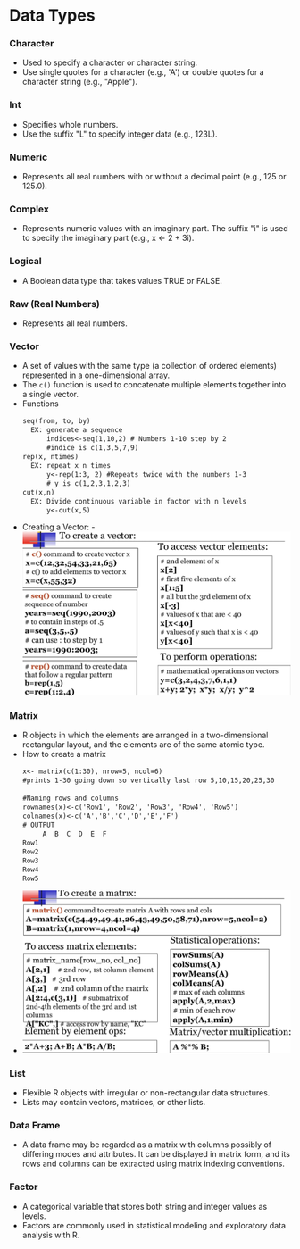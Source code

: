 # Data Types
### Character
  - Used to specify a character or character string.
  - Use single quotes for a character (e.g., 'A') or double quotes for a character string (e.g., "Apple").

### Int 
  - Specifies whole numbers.
  - Use the suffix "L" to specify integer data (e.g., 123L).

### Numeric
  - Represents all real numbers with or without a decimal point (e.g., 125 or 125.0).

### Complex
  - Represents numeric values with an imaginary part. The suffix "i" is used to specify the imaginary part (e.g., x <- 2 + 3i).

### Logical
  - A Boolean data type that takes values TRUE or FALSE.

### Raw (Real Numbers)
  - Represents all real numbers.

### Vector
  - A set of values with the same type (a collection of ordered elements) represented in a one-dimensional array.
  - The `c()` function is used to concatenate multiple elements together into a single vector.
  - Functions
    ```
    seq(from, to, by)
      EX: generate a sequence
          indices<-seq(1,10,2) # Numbers 1-10 step by 2
          #indice is c(1,3,5,7,9)
    rep(x, ntimes)
      EX: repeat x n times
          y<-rep(1:3, 2) #Repeats twice with the numbers 1-3
          # y is c(1,2,3,1,2,3)
    cut(x,n)
      EX: Divide continuous variable in factor with n levels
          y<-cut(x,5) 
  - Creating a Vector:
      -![plot](IMG_0253.jpg)

### Matrix
  - R objects in which the elements are arranged in a two-dimensional rectangular layout, and the elements are of the same atomic type.
  - How to create a matrix
    ```
    x<- matrix(c(1:30), nrow=5, ncol=6)
    #prints 1-30 going down so vertically last row 5,10,15,20,25,30

    #Naming rows and columns
    rownames(x)<-c('Row1', 'Row2', 'Row3', 'Row4', 'Row5')
    colnames(x)<-c('A','B','C','D','E','F')
    # OUTPUT
         A  B  C  D  E  F
    Row1 
    Row2
    Row3
    Row4
    Row5 
    ```
  - ![plot](IMG_0254.jpg)

### List
  - Flexible R objects with irregular or non-rectangular data structures.
  - Lists may contain vectors, matrices, or other lists.

### Data Frame
  - A data frame may be regarded as a matrix with columns possibly of differing modes and attributes. It can be displayed in matrix form, and its rows and columns can be extracted using matrix indexing conventions.

### Factor
  - A categorical variable that stores both string and integer values as levels.
  - Factors are commonly used in statistical modeling and exploratory data analysis with R.
